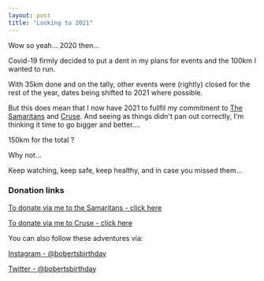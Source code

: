 ```yaml
---
layout: post
title: "Looking to 2021"
---
```


Wow so yeah... 2020 then...

Covid-19 firmly decided to put a dent in my plans for events and the 100km I wanted to run.

With 35km done and on the tally, other events were (rightly) closed for the rest of the year, dates being shifted to 2021 where possible.

But this does mean that I now have 2021 to fullfil my commitment to <a href="samaritans.html" target="_self">The Samaritans</a> and <a href="cruse.html" target="_self">Cruse</a>. And seeing as things didn't pan out correctly, I'm thinking it time to go bigger and better....

150km for the total ?

Why not...

Keep watching, keep safe, keep healthy, and in case you missed them...

### Donation links

[To donate via me to the Samaritans - click here](https://www.justgiving.com/fundraising/skeddy-samaritans)

[To donate via me to Cruse - click here](https://www.justgiving.com/fundraising/skeddy-cruse)

You can also follow these adventures via:

[Instagram - @bobertsbirthday](https://www.instagram.com/bobertsbirthday)

[Twitter - @bobertsbirthday](https://twitter.com/BobertsBirthday)
